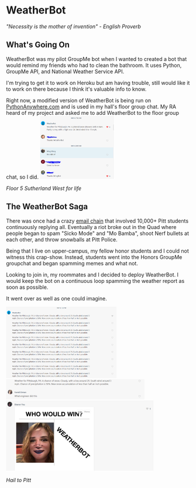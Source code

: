 # WeatherBot
*"Necessity is the mother of invention" - English Proverb*

## What's Going On
WeatherBot was my pilot GroupMe bot when I wanted to created a bot that would remind my friends who had to clean the bathroom. It uses Python, GroupMe API, and National Weather Service API. 

I'm trying to get it to work on Heroku but am having trouble, still would like it to work on there because I think it's valuable info to know.

Right now, a modified version of WeatherBot is being run on [PythonAnywhere.com](https://www.pythonanywhere.com/) and is used in my hall's floor group chat. My RA heard of my project and asked me to add WeatherBot to the floor group chat, so I did.
<img src="https://github.com/Zmwang622/Weather-Bot/blob/master/GC.PNG" height=40% width = 40%>

*Floor 5 Sutherland West for life*
## The WeatherBot Saga
There was once had a crazy [email chain](https://www.reddit.com/r/Pitt/comments/apchsx/top_ten_photos_taken_seconds_before_disaster/) that involved 10,000+ Pitt students continuously replying all. Eventually a riot broke out in the Quad where people began to spam "Sicko Mode" and "Mo Bamba", shoot Nerf bullets at each other, and throw snowballs at Pitt Police.

Being that I live on upper-campus, my fellow honor students and I could not witness this crap-show. Instead, students went into the Honors GroupMe groupchat and began spamming memes and what not. 

Looking to join in, my roommates and I decided to deploy WeatherBot. I would keep the bot on a continuous loop spamming the weather report as soon as possible. 

It went over as well as one could imagine.

<img src="https://github.com/Zmwang622/Weather-Bot/blob/master/Spam.PNG" height=60% width = 60%>

<img src="https://github.com/Zmwang622/Weather-Bot/blob/master/Lol.PNG" height=75% width = 75%>

<img src="https://github.com/Zmwang622/Weather-Bot/blob/master/ItsaMemeYouWouldn'tGetIt.PNG" height=80% width = 80%>

*Hail to Pitt*
